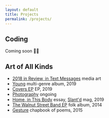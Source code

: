 ```yaml
---
layout: default
title: Projects
permalink: /projects/
---
```


## Coding

Coming soon 🤞🏼

## Art of All Kinds
- [2018 in Review, in Text Messages][2018-review]
  <span class="annotation">media art</span>
- [Young][young]
  <span class="annotation">multi-genre album, 2019</span>
- [Covers EP][covers]
  <span class="annotation">EP, 2019</span>
- [Photography][vsco]
  <span class="annotation">ongoing</span>
- [Home, in This Body][slantd]
  <span class="annotation">essay, <a href='https://slantd.com/issue-03'>Slant'd</a> mag, 2019</span>
- [The Walnut Street Band EP][walnut-st]
  <span class="annotation">folk album, 2014</span>
- [Gesture][gesture]
  <span class="annotation">chapbook of poems, 2015</span>

[2018-review]: https://qleong.com/2018-review
[young]: https://quinnleong.bandcamp.com
[covers]: https://quinnleong.bandcamp.com/album/covers
[vsco]: https://vsco.co/qleong/images
[slantd]: assets/writing/slantd.pdf
[walnut-st]: https://walnut-street.bandcamp.com
[gesture]: https://issuu.com/quinnleong/docs/gesture_2015.docx
